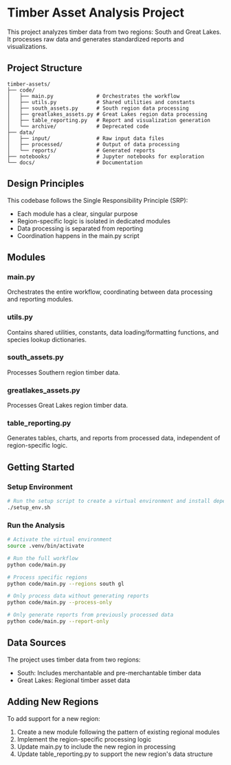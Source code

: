 # Timber Asset Analysis Project

This project analyzes timber data from two regions: South and Great Lakes. It processes raw data and generates standardized reports and visualizations.

## Project Structure

```
timber-assets/
├── code/
│   ├── main.py              # Orchestrates the workflow
│   ├── utils.py             # Shared utilities and constants
│   ├── south_assets.py      # South region data processing
│   ├── greatlakes_assets.py # Great Lakes region data processing
│   ├── table_reporting.py   # Report and visualization generation
│   └── archive/             # Deprecated code
├── data/
│   ├── input/               # Raw input data files
│   ├── processed/           # Output of data processing
│   └── reports/             # Generated reports
├── notebooks/               # Jupyter notebooks for exploration
└── docs/                    # Documentation
```

## Design Principles

This codebase follows the Single Responsibility Principle (SRP):

- Each module has a clear, singular purpose
- Region-specific logic is isolated in dedicated modules
- Data processing is separated from reporting
- Coordination happens in the main.py script

## Modules

### main.py
Orchestrates the entire workflow, coordinating between data processing and reporting modules.

### utils.py
Contains shared utilities, constants, data loading/formatting functions, and species lookup dictionaries.

### south_assets.py
Processes Southern region timber data.

### greatlakes_assets.py
Processes Great Lakes region timber data.

### table_reporting.py
Generates tables, charts, and reports from processed data, independent of region-specific logic.

## Getting Started

### Setup Environment

```bash
# Run the setup script to create a virtual environment and install dependencies
./setup_env.sh
```

### Run the Analysis

```bash
# Activate the virtual environment
source .venv/bin/activate

# Run the full workflow
python code/main.py

# Process specific regions
python code/main.py --regions south gl

# Only process data without generating reports
python code/main.py --process-only

# Only generate reports from previously processed data
python code/main.py --report-only
```

## Data Sources

The project uses timber data from two regions:
- South: Includes merchantable and pre-merchantable timber data
- Great Lakes: Regional timber asset data

## Adding New Regions

To add support for a new region:

1. Create a new module following the pattern of existing regional modules
2. Implement the region-specific processing logic
3. Update main.py to include the new region in processing
4. Update table_reporting.py to support the new region's data structure